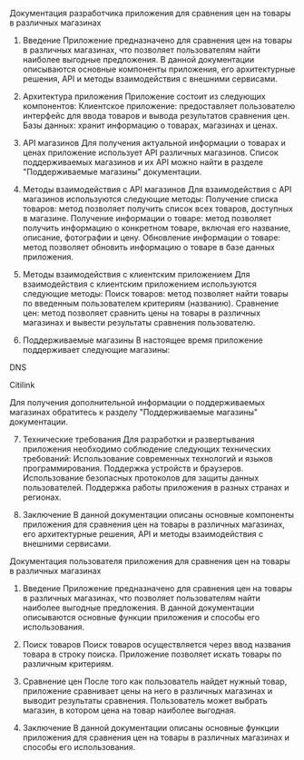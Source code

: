 Документация разработчика приложения для сравнения цен на товары в различных магазинах
1. Введение
Приложение предназначено для сравнения цен на товары в различных магазинах, что позволяет пользователям найти наиболее выгодные предложения. В данной документации описываются основные компоненты приложения, его архитектурные решения, API и методы взаимодействия с внешними сервисами.

2. Архитектура приложения
Приложение состоит из следующих компонентов:
Клиентское приложение: предоставляет пользователю интерфейс для ввода товаров и вывода результатов сравнения цен.
Базы данных: хранит информацию о товарах, магазинах и ценах.

3. API магазинов
Для получения актуальной информации о товарах и ценах приложение использует API различных магазинов. Список поддерживаемых магазинов и их API можно найти в разделе "Поддерживаемые магазины" документации.

4. Методы взаимодействия с API магазинов
Для взаимодействия с API магазинов используются следующие методы:
Получение списка товаров: метод позволяет получить список всех товаров, доступных в магазине.
Получение информации о товаре: метод позволяет получить информацию о конкретном товаре, включая его название, описание, фотографии и цену.
Обновление информации о товаре: метод позволяет обновить информацию о товаре в базе данных приложения.

5. Методы взаимодействия с клиентским приложением
Для взаимодействия с клиентским приложением используются следующие методы:
Поиск товаров: метод позволяет найти товары по введенным пользователем критериям (названию).
Сравнение цен: метод позволяет сравнить цены на товары в различных магазинах и вывести результаты сравнения пользователю.

6. Поддерживаемые магазины
В настоящее время приложение поддерживает следующие магазины:

DNS

Citilink

Для получения дополнительной информации о поддерживаемых магазинах обратитесь к разделу "Поддерживаемые магазины" документации.

7. Технические требования
Для разработки и развертывания приложения необходимо соблюдение следующих технических требований:
Использование современных технологий и языков программирования.
Поддержка устройств и браузеров.
Использование безопасных протоколов для защиты данных пользователей.
Поддержка работы приложения в разных странах и регионах.

8. Заключение
В данной документации описаны основные компоненты приложения для сравнения цен на товары в различных магазинах, его архитектурные решения, API и методы взаимодействия с внешними сервисами.



Документация пользователя приложения для сравнения цен на товары в различных магазинах
1. Введение
Приложение предназначено для сравнения цен на товары в различных магазинах, что позволяет пользователям найти наиболее выгодные предложения. В данной документации описываются основные функции приложения и способы его использования.

3. Поиск товаров
Поиск товаров осуществляется через ввод названия товара в строку поиска. Приложение позволяет искать товары по различным критериям.

4. Сравнение цен
После того как пользователь найдет нужный товар, приложение сравнивает цены на него в различных магазинах и выводит результаты сравнения. Пользователь может выбрать магазин, в котором цена на товар наиболее выгодная.

9. Заключение
В данной документации описаны основные функции приложения для сравнения цен на товары в различных магазинах и способы его использования.
